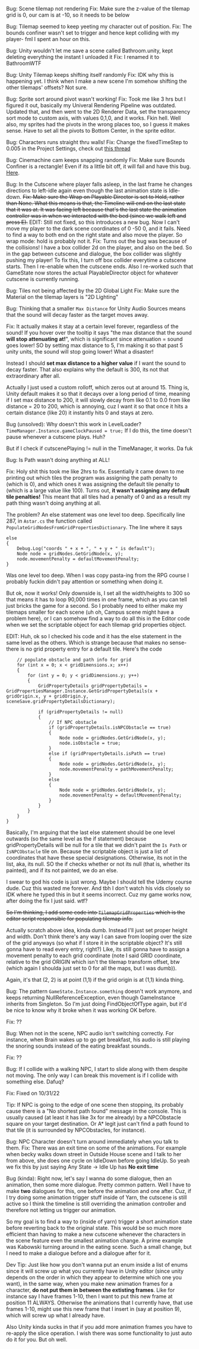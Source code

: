 Bug: Scene tilemap not rendering
Fix: Make sure the z-value of the tilemap grid is 0, our cam is at -10, so it needs to be below

Bug: Tilemap seemed to keep yeeting my character out of position.
Fix: The bounds confiner wasn't set to trigger and hence kept colliding with my player- fml I spent an hour on this.

Bug: Unity wouldn't let me save a scene called Bathroom.unity, kept deleting everything the instant I unloaded it
Fix: I renamed it to BathroomWTF

Bug: Unity Tilemap keeps shifting itself randomly
Fix: IDK why this is happening yet. I think when I make a new scene I'm somehow shifting the other tilemaps' offsets? Not sure.

Bug: Sprite sort around pivot wasn't working! 
Fix: Took me like 3 hrs but I figured it out, basically my Univeral Rendering Pipeline was outdated. Updated that, and then went to the 2D Renderer Data, set the transparency sort mode to custom axis, with values 0,1,0, and it works. Fkin hell. Well also, my sprites had the pivots in the wrong places too, so I guess it makes sense. Have to set all the pivots to Bottom Center, in the sprite editor.

Bug: Characters runs straight thru walls!
Fix: Change the fixedTimeStep to 0.005 in the Project Settings, check out [this thread](https://forum.unity.com/threads/what-are-the-necessary-settings-to-prevent-objects-passing-through-each-other-at-high-speeds.384519/)

Bug: Cinemachine cam keeps snapping randomly
Fix: Make sure Bounds Confiner is a rectangle! Even if its a little bit off, it will fail and have this bug. [Here](https://www.reddit.com/r/Unity3D/comments/9ubpur/cinemachine_camera_jumps_around_how_to_fix/).

Bug: In the Cutscene where player falls asleep, in the last frame he changes directions to left-idle again even though the last animation state is Idle-down.
~~Fix: Make sure the Wrap on Playable Director is set to Hold, rather than None. What this means is that, the Timeline will end on the last state that it was at. It was facing left because that's the last state the animation controller was in when we interacted with the bed (since we walk left and press E).~~
EDIT: Still not fixed, so this introduces a new bug. Now I can't move my player to the dark scene coordinates of 0 -50 0, and it fails. Need to find a way to both end on the right state and also move the player. So wrap mode: hold is probably not it.
Fix: Turns out the bug was because of the collisions! I have a box collider 2d on the player, and also on the bed. So in the gap between cutscene and dialogue, the box collider was slightly pushing my player! To fix this, I turn off box collider everytime a cutscene starts. Then I re-enable when the cutscene ends. Also I re-worked such that GameState now stores the actual PlayableDirector object for whatever cutscene is currently running.

Bug: Tiles not being affected by the 2D Global Light
Fix: Make sure the Material on the tilemap layers is "2D Lighting"

Bug: Thinking that a smaller `Max Distance` for Unity Audio Sources means that the sound will decay faster as the target moves away.

Fix: It actually makes it stay at a certain level forever, regardless of the sound! If you hover over the tooltip it says "the max distance that the sound **will stop attenuating at!**", which is significant since attenuation = sound goes lower! SO by setting max distance to 5, I'm making it so that past 5 unity units, the sound will stop going lower! What a disaster!

Instead I should **set max distance to a higher value** if I want the sound to decay faster. That also explains why the default is 300, its not that extraordinary after all.

Actually I just used a custom rolloff, which zeros out at around 15. Thing is, Unity default makes it so that it decays over a long period of time, meaning if I set max distance to 200, it will slowly decay from like 0.1 to 0.0 from like distance = 20 to 200, which is annoying, cuz I want it so that once it hits a certain distance (like 20) it instantly hits 0 and stays at zero.

Bug (unsolved): Why doesn't this work in LevelLoader?
`TimeManager.Instance.gameClockPaused = true;`
If I do this, the time doesn't pause whenever a cutscene plays. Huh?

But if I check if cutscenePlaying != null in the TimeManager, it works. Da fuk

Bug: Is Path wasn't doing anything at ALL!

Fix: Holy shit this took me like 2hrs to fix. Essentially it came down to me printing out which tiles the program was assigning the path penalty to (which is 0), and which ones it was assigning the default tile penalty to (which is a large value like 100). Turns out, **it wasn't assigning any default tile penalties!** This meant that all tiles had a penalty of 0 and as a result my path thing wasn't doing anything at all.

The problem? An else statement was one level too deep. Specifically line 287, in `Astar.cs` the function called `PopulateGridNodesFromGridPropertiesDictionary`. The line where it says 

```
else
{
    Debug.Log("coords " + x + ", " + y + " is default");
    Node node = gridNodes.GetGridNode(x, y);
    node.movementPenalty = defaultMovementPenalty;
}
```
Was one level too deep. When I was copy pasta-ing from the RPG course I probably fuckin didn't pay attention or something when doing it.

But ok, now it works! Only downside is, I set all the width/heights to 300 so that means it has to loop 90,000 times in one frame, which as you can tell just bricks the game for a second. So I probably need to either make my tilemaps smaller for each scene (uh oh, Campus scene might have a problem here), or I can somehow find a way to do all this in the Editor code when we set the scriptable object for each tilemap grid properties object.

EDIT: Huh, ok so I checked his code and it has the else statement in the same level as the others. Which is strange because that makes no sense- there is no grid property entry for a default tile. Here's the code

```
    // populate obstacle and path info for grid
    for (int x = 0; x < gridDimensions.x; x++)
    {
        for (int y = 0; y < gridDimensions.y; y++)
        {
            GridPropertyDetails gridPropertyDetails = GridPropertiesManager.Instance.GetGridPropertyDetails(x + gridOrigin.x, y + gridOrigin.y, sceneSave.gridPropertyDetailsDictionary);

            if (gridPropertyDetails != null)
            {
                // If NPC obstacle
                if (gridPropertyDetails.isNPCObstacle == true)
                {
                    Node node = gridNodes.GetGridNode(x, y);
                    node.isObstacle = true;
                }
                else if (gridPropertyDetails.isPath == true)
                {
                    Node node = gridNodes.GetGridNode(x, y);
                    node.movementPenalty = pathMovementPenalty;
                }
                else
                {
                    Node node = gridNodes.GetGridNode(x, y);
                    node.movementPenalty = defaultMovementPenalty;
                }
            }
        }
    }
}
```

Basically, I'm arguing that the last else statement should be one level outwards (so the same level as the if statement) because gridPropertyDetails will be null for a tile that we didn't paint the `Is Path` or `IsNPCObstacle` tile on. Because the scriptable object is just a list of coordinates that have these special designations. Otherwise, its not in the list, aka, its null. SO the if checks whether or not its null (that is, whether its painted), and if its not painted, we do an else. 

I swear to god his code is just wrong. Maybe I should tell the Udemy course dude. Cuz this wasted me forever. And tbh I don't watch his vids closely so IDK where he typed this in but it seems incorrect. Cuz my game works now, after doing the fix I just said. wtf?

~~So I'm thinking, I add some code into `TilemapGridProperties` which is the editor script responsible for populating tilemap info.~~

Actually scratch above idea, kinda dumb. Instead I'll just set proper height and width. Don't think there's any way I can save from looping over the size of the grid anyways (so what if I store it in the scriptable object? It's still gonna have to read every entry, right?) Like, its still gonna have to assign a movement penalty to each grid coordinate (note I said GRID coordinate, relative to the grid ORIGIN which isn't the tilemap transform offset, btw (which again I shoulda just set to 0 for all the maps, but I was dumb)).

Again, it's that (2, 2) is at point (1,1) if the grid origin is at (1,1) kinda thing.

Bug: The pattern `GameState.Instance.something` doesn't work anymore, and keeps returning NullReferenceException, even though GameInstance inherits from Singleton. So I'm just doing FindObjectOfType again, but it'd be nice to know why it broke when it was working OK before.

Fix: ??

Bug: When not in the scene, NPC audio isn't switching correctly. For instance, when Brain wakes up to go get breakfast, his audio is still playing the snoring sounds instead of the eating breakfast sounds..

Fix: ??

Bug: If I collide with a walking NPC, I start to slide along with them despite not moving. The only way I can break this movement is if I collide with something else. Dafuq?

Fix: Fixed on 10/31/22

Tip: If NPC is going to the edge of one scene then stopping, its probably cause there is a "No shortest path found" message in the console. This is usually caused (at least it has like 3x for me already) by a NPCObstacle square on your target destination. Or A*  legit just can't find a path found to that tile (it is surrounded by NPCObstacles, for instance).

Bug: NPC Character doesn't turn around immediately when you talk to them.
Fix: There was an exit time on some of the animations. For example when becky walks down street in Outside House scene and I talk to her from above, she does one cycle on IdleDown before going IdleUp. So yeah we fix this by just saying Any State -> Idle Up has **No exit time**

Bug (kinda): Right now, let's say I wanna do some dialogue, then an animation, then some more dialogue. Pretty common pattern. Well I have to make **two** dialogues for this, one before the animation and one after. Cuz, if I try doing some animation trigger stuff inside of Yarn, the cutscene is still active so I think the timeline is still overriding the animation controller and therefore not letting us trigger our animation.

So my goal is to find a way to (inside of yarn) trigger a short animation state before reverting back to the original state. This would be so much more efficient than having to make a new cutscene whenever the characters in the scene feature even the smallest animation change. A prime example was Kabowski turning around in the eating scene. Such a small change, but I need to make a dialogue before and a dialogue after for it.

Dev Tip: Just like how you don't wanna put an enum inside a list of enums since it will screw up what you currently have in Unity editor (since unity depends on the order in which they appear to determine which one you want), in the same way, when you make new animation frames for a character, **do not put them in between the extisting frames**. Like for instance say I have frames 1-10, then I want to put this new frame at position 11 ALWAYS. Otherwise the animations that I currently have, that use frames 1-10, might use this new frame that I insert in (say at position 9), which will screw up what I already have.

Also Unity kinda sucks in that if you add more animation frames you have to re-apply the slice operation. I wish there was some functionality to just auto do it for you. But oh well.